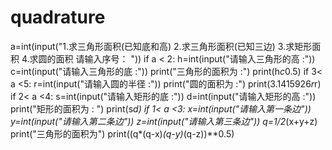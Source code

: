 # quadrature
a=int(input("1.求三角形面积(已知底和高)   2.求三角形面积(已知三边)     3.求矩形面积    4.求圆的面积   请输入序号：  "))
if a < 2:
         h=int(input("请输入三角形的高 :"))
         c=int(input("请输入三角形的底 :"))
         print("三角形的面积为 :")
         print(h*c*0.5)
if  3< a <5:
         r=int(input("请输入圆的半径 :"))
         print("圆的面积为 :")
         print(3.1415926*r*r)
if 2< a <4:
         s=int(input("请输入矩形的底 :"))
         d=int(input("请输入矩形的高 :"))
         print("矩形的面积为 : ")
         print(s*d)
if 1< a <3:
         x=int(input("请输入第一条边"))
         y=int(input("请输入第二条边"))
         z=int(input("请输入第三条边"))
         q=1/2*(x+y+z)
         print("三角形的面积为")
         print((q*(q-x)*(q-y)*(q-z))**0.5)

